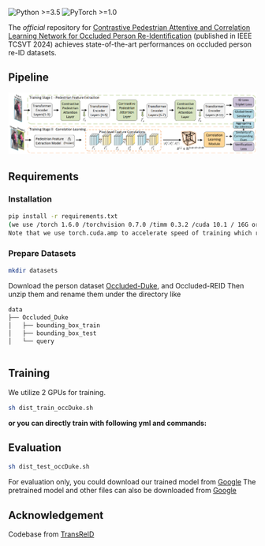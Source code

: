![Python >=3.5](https://img.shields.io/badge/Python->=3.5-yellow.svg)
![PyTorch >=1.0](https://img.shields.io/badge/PyTorch->=1.6-blue.svg)


The *official* repository for [Contrastive Pedestrian Attentive and Correlation Learning Network for Occluded Person Re-Identification](https://ieeexplore.ieee.org/abstract/document/10476489/) (published in IEEE TCSVT 2024) achieves state-of-the-art performances on occluded person re-ID datasets.


## Pipeline

![framework](figs/architecture.png)



## Requirements

### Installation

```bash
pip install -r requirements.txt
(we use /torch 1.6.0 /torchvision 0.7.0 /timm 0.3.2 /cuda 10.1 / 16G or 32G V100 for training and evaluation.
Note that we use torch.cuda.amp to accelerate speed of training which requires pytorch >=1.6)
```

### Prepare Datasets

```bash
mkdir datasets
```

Download the person dataset [Occluded-Duke](https://github.com/lightas/Occluded-DukeMTMC-Dataset), and Occluded-REID
Then unzip them and rename them under the directory like

```
data
├── Occluded_Duke
│   ├── bounding_box_train
│   ├── bounding_box_test
│   └── query


```

## Training

We utilize 2 GPUs for training.

```bash
sh dist_train_occDuke.sh
```

**or you can directly train with following  yml and commands:**

## Evaluation

```bash
sh dist_test_occDuke.sh
```

For evaluation only, you could download our trained model from [Google](https://drive.google.com/file/d/1u-U6H7p3DLamGnSHajWAr8HP_WuzXyNY/view?usp=sharing)
The pretrained model and other files can also be downloaded from [Google](https://drive.google.com/drive/folders/16XO1d7Ce52SP4FI_3UkRyEyXOKmW4k3U?usp=sharing)

## Acknowledgement

Codebase from [TransReID](https://github.com/damo-cv/TransReID)

<!-- 
## Citation

If you find this code useful for your research, please cite our paper

```
@InProceedings{He_2021_ICCV,
    author    = {He, Shuting and Luo, Hao and Wang, Pichao and Wang, Fan and Li, Hao and Jiang, Wei},
    title     = {TransReID: Transformer-Based Object Re-Identification},
    booktitle = {Proceedings of the IEEE/CVF International Conference on Computer Vision (ICCV)},
    month     = {October},
    year      = {2021},
}
``` -->

<!-- ## Contact

If you have any question, please feel free to contact us. E-mail: [shuting_he@zju.edu.cn](mailto:shuting_he@zju.edu.cn) , [haoluocsc@zju.edu.cn](mailto:haoluocsc@zju.edu.cn) -->

